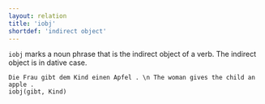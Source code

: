 ```yaml
---
layout: relation
title: 'iobj'
shortdef: 'indirect object'
---
```


`iobj` marks a noun phrase that is the indirect object of a verb. The indirect object is in dative case.

~~~ sdparse
Die Frau gibt dem Kind einen Apfel . \n The woman gives the child an apple .
iobj(gibt, Kind)
~~~

